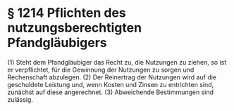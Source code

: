 # § 1214 Pflichten des nutzungsberechtigten Pfandgläubigers
(1) Steht dem Pfandgläubiger das Recht zu, die Nutzungen zu ziehen, so ist er verpflichtet, für die Gewinnung der Nutzungen zu sorgen und Rechenschaft abzulegen.
(2) Der Reinertrag der Nutzungen wird auf die geschuldete Leistung und, wenn Kosten und Zinsen zu entrichten sind, zunächst auf diese angerechnet.
(3) Abweichende Bestimmungen sind zulässig.